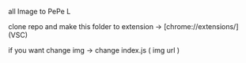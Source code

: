 all Image to PePe L

clone repo and make this folder to extension -> [chrome://extensions/]   (VSC)

if you want change img -> change index.js ( img url )

